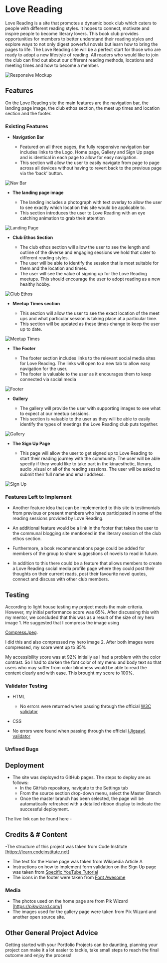 # Love Reading

Love Reading is a site that promotes a dynamic book club which caters to people with different reading styles. It hopes to connect, motivate and inspire people to become literary lovers. This book club provides opportunities for members to better understand their reading styles and explore ways to not only digest powerful novels but learn how to bring the pages to life. 
The Love Reading site will be a perfect start for those who are ready to adopt a new lifestyle of reading. All readers who would like to join the club can find out about our different reading methods, locations and meeting times and how to become a member. 

![Responsive Mockup](../Project-0/assets/images/mock-up.png)

## Features 

On the Love Reading site the main features are the navigation bar, the landing page image, the club ethos section, the meet up times and location section and the footer.

### Existing Features

- __Navigation Bar__

  - Featured on all three pages, the fully responsive navigation bar includes links to the Logo, Home page, Gallery and Sign Up page and is identical in each page to allow for easy navigation.
  - This section will allow the user to easily navigate from page to page across all devices without having to revert back to the previous page via the ‘back’ button. 

![Nav Bar](../Project-0/assets/images/nav-bar.png)

- __The landing page image__

  - The landing includes a photograph with text overlay to allow the user to see exactly which location this site would be applicable to. 
  - This section introduces the user to Love Reading with an eye catching animation to grab their attention

![Landing Page](../Project-0/assets/images/home-page.png)

- __Club Ethos Section__

  - The club ethos section will allow the user to see the length and outline of the diverse and engaging sessions we hold that cater to different reading styles.
  - The user will be able to identify the session that is most suitable for them and the location and times.
  - The user will see the value of signing up for the Love Reading meetups. This should encourage the user to adopt reading as a new healthy hobby.

![Club Ethos](../Project-0/assets/images/clubethos-section.png)

- __Meetup Times section__

  - This section will allow the user to see the exact location of the meet ups and what particular session is taking place at a particular time. 
  - This section will be updated as these times change to keep the user up to date. 

![Meetup Times](../Project-0/assets/images/times-section.png)

- __The Footer__ 

  - The footer section includes links to the relevant social media sites for Love Reading. The links will open to a new tab to allow easy navigation for the user. 
  - The footer is valuable to the user as it encourages them to keep connected via social media

![Footer](../Project-0/assets/images/footer-section.png)

- __Gallery__

  - The gallery will provide the user with supporting images to see what to expect at our meetup sessions.
  - This section is valuable to the user as they will be able to easily identify the types of meetings the Love Reading club puts together. 

![Gallery](../Project-0/assets/images/gallery-page.png)

- __The Sign Up Page__

  - This page will allow the user to get signed up to Love Reading to start their reading journey with the community. The user will be able specify if they would like to take part in the kinaesthetic, literary, audio ,visual or all of the reading sessions. The user will be asked to submit their full name and email address. 

![Sign Up](../Project-0/assets/images/signup-page.png)


### Features Left to Implement

- Another feature idea that can be implemented to this site is testimonials from previous or present members who have participated in some of the reading sessions provided by Love Reading.

- An additional feature would be a link in the footer that takes the user to the communal blogging site mentioned in the literary session of the club ethos section.

- Furthermore, a book recommendations page could be added for members of the group to share suggestions of novels to read in future.

- In addition to this there could be a feature that allows members to create a Love Reading social media profile page where they could post their thoughts on their current reads, post their favourite novel quotes, connect and discuss with other club members.

## Testing 

According to light house testing my project meets the main criteria. However, my initial performance score was 65%. After discussing this with my mentor, we concluded that this was as a result of the size of my hero image 1. He suggested that I compress the image using 

[CompressJpeg](https://compressjpeg.com/).

I did this and also compressed my hero image 2. After both images were compressed, my score went up to 85%

My accessibility score was at 92% initially as I had a problem with the color contrast. So I had to darken the font color of my menu and body text so that users who may suffer from color blindness would be able to read the content clearly and with ease. This brought my score to 100%.


### Validator Testing 

- HTML
  - No errors were returned when passing through the official [W3C validator](http://jigsaw.w3.org/css-validator/validator?lang=en&profile=css3svg&uri=https%3A%2F%2Frhema28.github.io%2FProject-0%2Findex.html&usermedium=all&vextwarning=&warning=1)

- CSS
- No errors were found when passing through the official [(Jigsaw) validator]()

### Unfixed Bugs

 

## Deployment

- The site was deployed to GitHub pages. The steps to deploy are as follows: 
  - In the GitHub repository, navigate to the Settings tab 
  - From the source section drop-down menu, select the Master Branch
  - Once the master branch has been selected, the page will be automatically refreshed with a detailed ribbon display to indicate the successful deployment. 

The live link can be found here - 


## Credits & # Content 

-The structure of this project was taken from Code Institute [https://learn.codeinstitute.net]
- The text for the Home page was taken from Wikipedia Article A
- Instructions on how to implement form validation on the Sign Up page was taken from [Specific YouTube Tutorial](https://www.youtube.com/)
- The icons in the footer were taken from [Font Awesome](https://fontawesome.com/)

### Media

- The photos used on the home page are from Pik Wizard [https://pikwizard.com/]
- The images used for the gallery page were taken from Pik Wizard and another open source site.

## Other General Project Advice
Getting started with your Portfolio Projects can be daunting, planning your project can make it a lot easier to tackle, take small steps to reach the final outcome and enjoy the process! 
